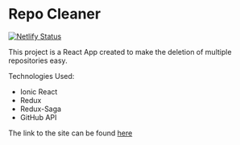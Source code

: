 # Repo Cleaner
[![Netlify Status](https://api.netlify.com/api/v1/badges/1c615e80-7fa1-4098-9db2-220a28d556cf/deploy-status)](https://app.netlify.com/sites/repo-cleaner/deploys)

This project is a React App created to make the deletion of multiple repositories easy. 

Technologies Used:
- Ionic React
- Redux
- Redux-Saga
- GitHub API


The link to the site can be found [here](https://repo-cleaner.netlify.app/)
